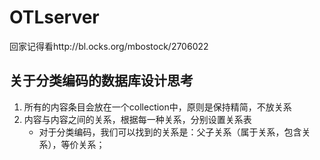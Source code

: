 # OTLserver

回家记得看http://bl.ocks.org/mbostock/2706022

## 关于分类编码的数据库设计思考

1. 所有的内容条目会放在一个collection中，原则是保持精简，不放关系
2. 内容与内容之间的关系，根据每一种关系，分别设置关系表
    - 对于分类编码，我们可以找到的关系是：父子关系（属于关系，包含关系），等价关系；